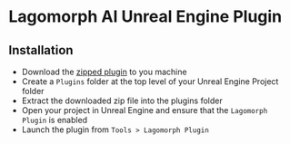 # Lagomorph AI Unreal Engine Plugin

## Installation
 - Download the [zipped plugin](https://github.com/LagomorphAI/unreal-engine-plugin-install/releases/download/v1.0.0/lagomorph_ai_plugin_v1_0_0_win.zip)  to you machine
 - Create a ``Plugins`` folder at the top level of your Unreal Engine Project folder
 - Extract the downloaded zip file into the plugins folder
 - Open your project in Unreal Engine and ensure that the ``Lagomorph Plugin`` is enabled
 - Launch the plugin from ``Tools > Lagomorph Plugin`` 
